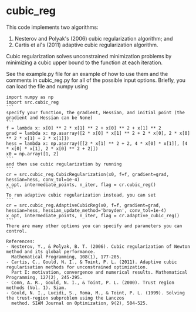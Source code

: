 # cubic_reg

This code implements two algorithms: 

1. Nesterov and Polyak's (2006) cubic regularization algorithm; and 
2. Cartis et al's (2011) adaptive cubic regularization algorithm.

Cubic regularization solves unconstrained minimization problems by minimizing a cubic upper bound to the function at each iteration.

See the example.py file for an example of how to use them and the comments in cubic_reg.py for all of the possible input options.
Briefly, you can load the file and numpy using
````
import numpy as np
import src.cubic_reg
```
specify your function, the gradient, Hessian, and initial point (the gradient and Hessian can be None)
```
f = lambda x: x[0] ** 2 * x[1] ** 2 + x[0] ** 2 + x[1] ** 2
grad = lambda x: np.asarray([2 * x[0] * x[1] ** 2 + 2 * x[0], 2 * x[0] ** 2 * x[1] + 2 * x[1]])
hess = lambda x: np.asarray([[2 * x[1] ** 2 + 2, 4 * x[0] * x[1]], [4 * x[0] * x[1], 2 * x[0] ** 2 + 2]])
x0 = np.array([1, 2]
```
and then use cubic regularization by running
```
cr = src.cubic_reg.CubicRegularization(x0, f=f, gradient=grad, hessian=hess, conv_tol=1e-4)
x_opt, intermediate_points, n_iter, flag = cr.cubic_reg()
```
To run adaptive cubic regularization instead, you can set
```
cr = src.cubic_reg.AdaptiveCubicReg(x0, f=f, gradient=grad, hessian=hess, hessian_update_method='broyden', conv_tol=1e-4)
x_opt, intermediate_points, n_iter, flag = cr.adaptive_cubic_reg()
```
There are many other options you can specify and parameters you can control.

References:
- Nesterov, Y., & Polyak, B. T. (2006). Cubic regularization of Newton method and its global performance.
  Mathematical Programming, 108(1), 177-205.
- Cartis, C., Gould, N. I., & Toint, P. L. (2011). Adaptive cubic regularisation methods for unconstrained optimization.
  Part I: motivation, convergence and numerical results. Mathematical Programming, 127(2), 245-295.
- Conn, A. R., Gould, N. I., & Toint, P. L. (2000). Trust region methods (Vol. 1). Siam.
- Gould, N. I., Lucidi, S., Roma, M., & Toint, P. L. (1999). Solving the trust-region subproblem using the Lanczos
  method. SIAM Journal on Optimization, 9(2), 504-525.

